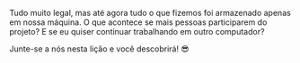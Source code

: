 Tudo muito legal, mas até agora tudo o que fizemos foi armazenado apenas em nossa máquina. O que acontece se mais pessoas participarem do projeto? E se eu quiser continuar trabalhando em outro computador?

Junte-se a nós nesta lição e você descobrirá! :sunglasses: